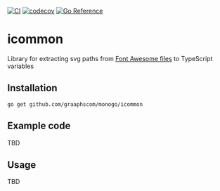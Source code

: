 [![CI](https://github.com/graaphscom/monogo/actions/workflows/icommon.yml/badge.svg)](https://github.com/graaphscom/monogo/actions/workflows/icommon.yml)
[![codecov](https://codecov.io/gh/graaphscom/monogo/branch/main/graph/badge.svg?flag=icommon)](https://codecov.io/gh/graaphscom/monogo)
[![Go Reference](https://pkg.go.dev/badge/github.com/graaphscom/monogo/icommon.svg)](https://pkg.go.dev/github.com/graaphscom/monogo/icommon)

# icommon
Library for extracting svg paths from [Font Awesome files](https://fontawesome.com/download) to TypeScript variables

## Installation
```
go get github.com/graaphscom/monogo/icommon
```
## Example code
TBD
## Usage
TBD